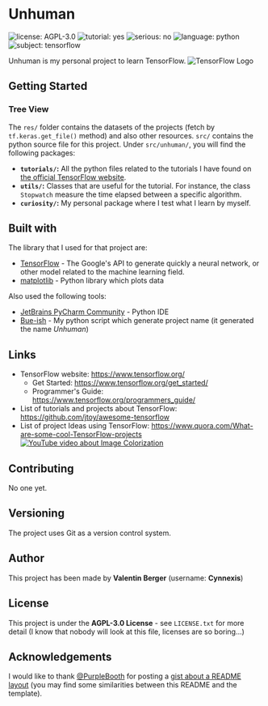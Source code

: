 # Unhuman #

![license: AGPL-3.0][badge-license] ![tutorial: yes][badge-tutorial] ![serious: no][badge-serious] ![language: python][badge-language] ![subject: tensorflow][badge-subject]

Unhuman is my personal project to learn TensorFlow.
![TensorFlow Logo][tensorflow-logo]

## Getting Started ##
### Tree View ###
The `res/` folder contains the datasets of the projects (fetch by `tf.keras.get_file()` method) and also other resources.
`src/` contains the python source file for this project. Under `src/unhuman/`, you will find the following packages:
* **`tutorials/`:** All the python files related to the tutorials I have found on [the official TensorFlow website](https://www.tensorflow.org/).
* **`utils/`:** Classes that are useful for the tutorial. For instance, the class `Stopwatch` measure the time elapsed between a specific algorithm.
* **`curiosity/`:** My personal package where I test what I learn by myself.

## Built with ##
The library that I used for that project are:
* [TensorFlow](https://www.tensorflow.org/) - The Google's API to generate quickly a neural network, or other model related to the machine learning field.
* [matplotlib](https://matplotlib.org/) - Python library which plots data

Also used the following tools:
* [JetBrains PyCharm Community](https://www.jetbrains.com/pycharm/) - Python IDE
* [Bue-ish](https://github.com/Cynnexis/Blue-ish) - My python script which generate project name (it generated the name *Unhuman*)

## Links ##
* TensorFlow website: https://www.tensorflow.org/
    * Get Started: https://www.tensorflow.org/get_started/
    * Programmer's Guide: https://www.tensorflow.org/programmers_guide/
* List of tutorials and projects about TensorFlow: https://github.com/jtoy/awesome-tensorflow
* List of project Ideas using TensorFlow: https://www.quora.com/What-are-some-cool-TensorFlow-projects
[![YouTube video about Image Colorization](http://img.youtube.com/vi/MfaTOXxA8dM/0.jpg)](http://www.youtube.com/watch?feature=player_embedded&v=MfaTOXxA8dM)

## Contributing ##
No one yet.

## Versioning ##
The project uses Git as a version control system.

## Author ##
This project has been made by **Valentin Berger** (username: **Cynnexis**)

## License ##
This project is under the **AGPL-3.0 License** - see `LICENSE.txt` for more detail (I know that nobody will look at this file, licenses are so boring...)

## Acknowledgements ##
I would like to thank [@PurpleBooth](https://gist.github.com/PurpleBooth) for posting a [gist about a README layout](https://gist.github.com/PurpleBooth/109311bb0361f32d87a2) (you may find some similarities between this README and the template).

[tensorflow-logo]: https://www.tensorflow.org/_static/643e84ea67/images/tensorflow/favicon.png
[badge-license]: https://img.shields.io/badge/license-AGPL--3.0-green.svg?longCache=true&style=flat
[badge-tutorial]: https://img.shields.io/badge/tutorial-yes-brightgreen.svg?longCache=true&style=flat
[badge-serious]: https://img.shields.io/badge/serious-no-red.svg?longCache=true&style=flat
[badge-language]: https://img.shields.io/badge/language-python-yellow.svg?longCache=true&style=flat
[badge-subject]: https://img.shields.io/badge/subject-tensorflow-orange.svg?longCache=true&style=flat
